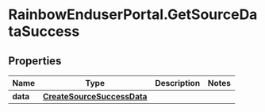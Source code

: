 # RainbowEnduserPortal.GetSourceDataSuccess

## Properties

Name | Type | Description | Notes
------------ | ------------- | ------------- | -------------
**data** | [**CreateSourceSuccessData**](CreateSourceSuccessData.md) |  | 



